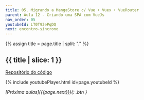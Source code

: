 ```yaml
---
title: 05. Migrando a MangaStore c/ Vue + Vuex + VueRouter
parent: Aula 12 - Criando uma SPA com VueJs
nav_order: 05
youtubeId: LT0T93ePqDQ
next: encontro-sincrono
---
```


{% assign title = page.title | split: "." %}

## {{ title | slice: 1 }}

<span class="fs-3">
<a href="https://github.com/profBruno-UFC-Qx/qxd0020-manga-store" class="btn" target="blank">Repositório do código</a>
</span>

{% include youtubePlayer.html id=page.youtubeId %}

<!--
<iframe src="{{page.drive_url}}" width="720" height="480" allow="autoplay"></iframe>
-->


<span class="fs-3 float-right">
<i class="fas fa-download">[Próxima aulas]({{page.next}}){: .btn }</i>
</span>

